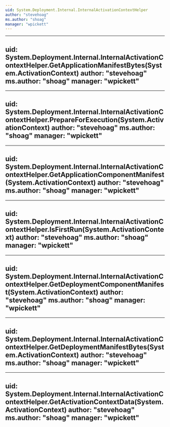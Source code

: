 ```yaml
---
uid: System.Deployment.Internal.InternalActivationContextHelper
author: "stevehoag"
ms.author: "shoag"
manager: "wpickett"
---
```


---
uid: System.Deployment.Internal.InternalActivationContextHelper.GetApplicationManifestBytes(System.ActivationContext)
author: "stevehoag"
ms.author: "shoag"
manager: "wpickett"
---

---
uid: System.Deployment.Internal.InternalActivationContextHelper.PrepareForExecution(System.ActivationContext)
author: "stevehoag"
ms.author: "shoag"
manager: "wpickett"
---

---
uid: System.Deployment.Internal.InternalActivationContextHelper.GetApplicationComponentManifest(System.ActivationContext)
author: "stevehoag"
ms.author: "shoag"
manager: "wpickett"
---

---
uid: System.Deployment.Internal.InternalActivationContextHelper.IsFirstRun(System.ActivationContext)
author: "stevehoag"
ms.author: "shoag"
manager: "wpickett"
---

---
uid: System.Deployment.Internal.InternalActivationContextHelper.GetDeploymentComponentManifest(System.ActivationContext)
author: "stevehoag"
ms.author: "shoag"
manager: "wpickett"
---

---
uid: System.Deployment.Internal.InternalActivationContextHelper.GetDeploymentManifestBytes(System.ActivationContext)
author: "stevehoag"
ms.author: "shoag"
manager: "wpickett"
---

---
uid: System.Deployment.Internal.InternalActivationContextHelper.GetActivationContextData(System.ActivationContext)
author: "stevehoag"
ms.author: "shoag"
manager: "wpickett"
---

